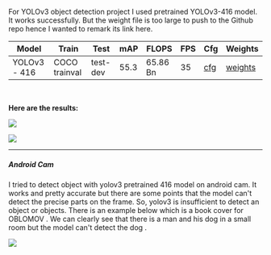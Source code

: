For YOLOv3 object detection project I used pretrained YOLOv3-416 model. It works successfully.  But the weight file is too large to push to the Github repo hence I wanted to remark its link here.

|  Model |   Train|  Test  | mAP  | FLOPS |  FPS |  Cfg |Weights|
| ------------ | ------------ | ------------ | ------------ | ------------ | ------------ | ------------ |------------- |
|  YOLOv3 - 416 | COCO trainval  |  test-dev |  55.3 | 65.86 Bn  |   35|  [cfg](http://github.com/pjreddie/darknet/blob/master/cfg/yolov3.cfg "cfg") |[weights](http://pjreddie.com/darknet/yolo/ "weights->YOLOv3-416")|

</br>

**Here are the results:**
</br>

![](https://snipboard.io/chgCus.jpg)
</br>

![](https://snipboard.io/OMkbgZ.jpg)

------------

##### Android Cam
I tried to detect object with yolov3 pretrained 416 model on android cam. It works and pretty accurate but there are some points that the model can't detect the precise parts on the frame. So, yolov3 is insufficient to detect an object or objects. There is an example below which is a book cover for OBLOMOV . We can clearly see that there is a man and his dog in a small room but the model can't detect the dog .

![](https://snipboard.io/z2YwvE.jpg)